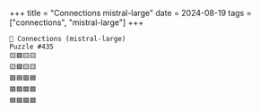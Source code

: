 +++
title = "Connections mistral-large"
date = 2024-08-19
tags = ["connections", "mistral-large"]
+++

```text
🤖 Connections (mistral-large) 
Puzzle #435
🟨🟪🟨🟨
🟨🟪🟨🟨
🟩🟦🟩🟦
🟩🟩🟩🟩
🟦🟪🟪🟪
```
